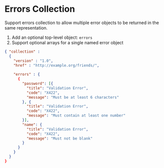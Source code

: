# Errors Collection

Support errors collection to allow multiple error objects to be returned in the same representation.

1. Add an optional top-level object: <code>errors</code>
2. Support optional arrays for a single named error object

```json
{ "collection" :
  {
    "version" : "1.0",
    "href" : "http://example.org/friends/",
    
    "errors" : {
      {
        "password": [{
          "title": "Validation Error",
          "code": "X422",
          "message": "Must be at least 6 characters"
        }, {
          "title": "Validation Error",
          "code": "X422",
          "message": "Must contain at least one number"
        }],
        "name": {
          "title": "Validation Error",
          "code": "X422",
          "message": "Must not be blank"
        }
      }
    }
  } 
}
```
